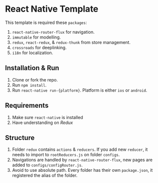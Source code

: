 # React Native Template

This template is required these `packages`:
1. `react-native-router-flux` for navigation. 
2. `immutable` for modelling.
3. `redux`, `react-redux`, & `redux-thunk` from store management.
4. `crossroads` for deeplinking.
5. `i18n` for localization.

## Installation & Run
1. Clone or fork the repo.
2. Run `npm install`.
3. Run `react-native run-{platform}`. Platform is either `ios` or `android`.

## Requirements
1. Make sure `react-native` is installed
2. Have understanding on *Redux*

## Structure
1. Folder `redux` contains `actions` & `reducers`. If you add new `reducer`, it needs to import to `rootReducers.js` on folder `configs`.
2. Navigations are handled by `react-native-router-flux`, new pages are added to `configs/configRouter.js`.
3. Avoid to use absolute path. Every folder has their own `package.json`, it registered the alias of the folder.